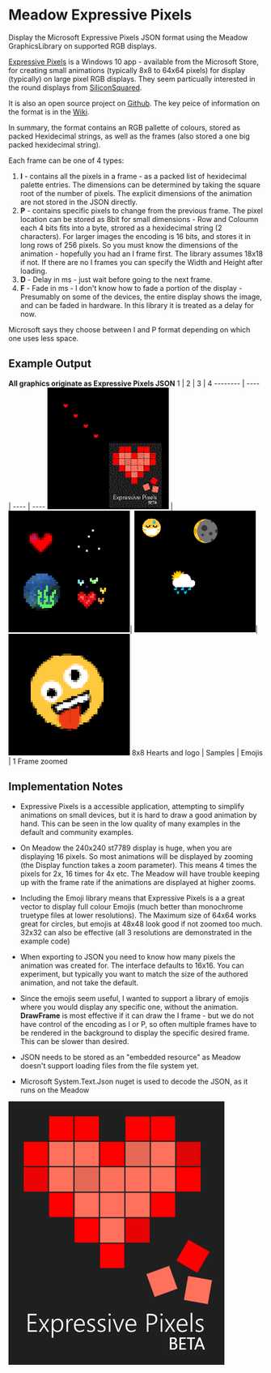 # Meadow Expressive Pixels

Display the Microsoft Expressive Pixels JSON format using the Meadow GraphicsLibrary on supported RGB displays.

[Expressive Pixels](http://aka.ms/expressivepixels) is a Windows 10 app - available from the Microsoft Store, for creating small animations (typically 8x8 to 64x64 pixels) for display (typically) on large pixel RGB displays. They seem particually interested in the round displays from [SiliconSquared](https://siliconsquared.com/sparkletallinone/).

It is also an open source project on [Github](https://github.com/microsoft/ExpressivePixels). The key peice of information on the format is in the [Wiki](https://github.com/microsoft/ExpressivePixels/wiki/Animation-Format).

In summary, the format contains an RGB pallette of colours, stored as packed Hexidecimal strings, as well as the frames (also stored a one big packed hexidecimal string). 

Each frame can be one of 4 types:
1. **I** - contains all the pixels in a frame - as a packed list of hexidecimal palette entries. The dimensions can be determined by taking the square root of the number of pixels. The explicit dimensions of the animation are not stored in the JSON directly.
2. **P** - contains specific pixels to change from the previous frame. The pixel location can be stored as 8bit for small dimensions - Row and Coloumn each 4 bits fits into a byte, strored as a hexidecimal string (2 characters). For larger images the encoding is 16 bits, and stores it in long rows of 256 pixels. So you must know the dimensions of the animation - hopefully you had an I frame first. The library assumes 18x18 if not. If there are no I frames you can specify the Width and Height after loading.
3. **D** - Delay in ms - just wait before going to the next frame.
4. **F** - Fade in ms - I don't know how to fade a portion of the display - Presumably on some of the devices, the entire display shows the image, and can be faded in hardware. In this library it is treated as a delay for now.

Microsoft says they choose between I and P format depending on which one uses less space.

## Example Output
**All graphics originate as Expressive Pixels JSON**
1 | 2 | 3 | 4
-------- | ---- | ---- | ---- 
![1](/ScreenShots/EP1.png) | ![2](/ScreenShots/EP2.png)| ![3](/ScreenShots/EP3.png)| ![4](/ScreenShots/EP4.png)
8x8 Hearts and logo | Samples | Emojis | 1 Frame zoomed

## Implementation Notes

* Expressive Pixels is a accessible application, attempting to simplify animations on small devices, but it is hard to draw a good animation by hand. This can be seen in the low quality of many examples in the default and community examples. 

* On Meadow the 240x240 st7789 display is huge, when you are displaying 16 pixels. So most animations will be displayed by zooming (the Display function takes a zoom parameter). This means 4 times the pixels for 2x, 16 times for 4x etc. The Meadow will have trouble keeping up with the frame rate if the animations are displayed at higher zooms.

* Including the Emoji library means that Expressive Pixels is a a great vector to display full colour Emojis (much better than monochrome truetype files at lower resolutions). The Maximum size of 64x64 works great for circles, but emojis at 48x48 look good if not zoomed too much. 32x32 can also be effective (all 3 resolutions are demonstrated in the example code)

* When exporting to JSON you need to know how many pixels the animation was created for. The interface defaults to 16x16. You can experiment, but typically you want to match the size of the authored animation, and not take the default.

* Since the emojis seem useful, I wanted to support a library of emojis where you would display any specific one, without the animation. **DrawFrame** is most effective if it can draw the I frame - but we do not have control of the encoding as I or P, so often multiple frames have to be rendered in the background to display the specific desired frame. This can be slower than desired.

* JSON needs to be stored as an "embedded resource" as Meadow doesn't support loading files from the file system yet.

* Microsoft System.Text.Json nuget is used to decode the JSON, as it runs on the Meadow  

![Expressive Pixels Logo](/ScreenShots/ExpressivePixelsSplash.png)
